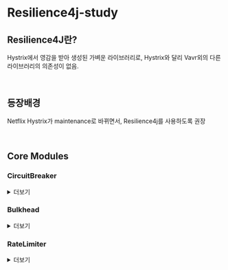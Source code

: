 # Resilience4j-study

## Resilience4J란?  
Hystrix에서 영감을 받아 생성된 가벼운 라이브러리로, Hystrix와 달리 Vavr외의 다른 라이브러리의 의존성이 없음.

<br>

## 등장배경  
Netflix Hystrix가 maintenance로 바뀌면서, Resilience4j를 사용하도록 권장

<br>

## Core Modules

### CircuitBreaker
<details>
<summary>더보기</summary>
<div markdown="1">
 
  * 3가지의 정상 상태(CLOSED, OPEN, HALF_OPEN)와 특수 상태(DISABLED, FORCED_OPEN)로 구성된 유한 상태 머신(finite state machine)로 구현 됨  
  * sliding window를 사용하여 호출 결과를 집계 및 저장
  * count-based 과 time-based, 두 종류의 sliding window가 존재 <br><br>

     <b> sliding window란? </b>  
     * count-based sliding window  
        - 마지막 N번 호출 결과를 집계  
        - N개의 원형 배열로 구현 됨  
        - size=10 이면 measurements도 항상 10  
        - N개의 요청을 저장하고 aggregation 함  
        - total aggregation은 새로운 결과가 기록되면 가장 오래된 measurement이 제거되며, 업데이트 됨  
        - 스냅샷 검색시간 O(1)  
        - 메모리 소비는 O(N) 
        
    * time-based sliding window
        - 마지막 N초 호출 결과를 집계  
        - N개의 부분 집합(버킷) 원형 배열로 구현 됨  
        - size-10 이면 partial aggregation(bucket)도 항상 10  
        - head bucket 은 현재 초의 호출 결과에 대한 aggregation 저장  
        - 나머지 bucket은 나머지 초의 호출 결과에 대한 aggregation 저장  
        - total aggregation은 새로운 결과가 기록되면 가장 오래된 bucket이 제거되며, 업데이트 됨  
        - 스냅샷 검색시간 O(1)
        - 메모리 소비는 O(N)
    <br><br>
    
     <b> Failure rate and slow call rate threshold (실패율과 느린 호출률의 임계치)</b>  
     * CircuitBreaker의 상태는 실패율 또는 느린 호출률이 임계치와 같거나 그 이상일 때, OPEN 으로 변할 것
     * 기본적으로 모든 Exception은 실패로 집계
     * 실패율에 집계할 Exception을 정의할 수 있음
     * 실패/성공으로 집계하지 않는 Exception도 정의할 수 있음
     * 최소 호출수를 정의해야 실패율과 느린 호출률이 계산 됨
     * Circuit이 OPEN되면 CallNotPermittedException 발생하며, 호출을 거부
     * DISABLED, FORCED_OPEN 싱태에서는 Circuit Breaker events 가 발생하지 않으며, Metrics이 기록되지 않음  <br><br>
     
 * Circuit Breaker는 Thread Safe 함
     * Circuit Breaker 상태는 AtomicReference에 저장 됨  
     * atomic operations을 사용하여 상태를 업데이트 함
     * Sliding Window로 부터 snapshot을 읽거나 호출을 기록하는 것은 동기화 됨   
        --> 함수 호출을 동기화 하는 것은 아님
     * 오직 하나의 thread만 상태 및 sliding window를 update 할 수 있음
     * sliding window size = 15 라 해서, 15개의 호출만 동시 실행되는 것은 아님  
     * concurrent threads 수를 제한하고자할 시, Bulkhead 사용
     
 * CircuitBreakerRegistry  
     * Thread safe와 atomicity guarantee를 제공하는 ConcurrentHashMap의 기반 in memory CircuitBreakerRegistry가 제공 됨  
     * CircuitBreaker instance를 관리함(create and retrieve)
     
 * CircuitBreakerConfig  
     * CircuitBreakerConfig builder를 사용하여 custom한 global configration을 할 수 있음
     * | property | default | description |  
       |----------|---------------|-------------------|
       | failureRateThreshold | 50 | 실패율 임계치(%) |
       | slowCallRateThreshold | 100 | 느린 호출률 (%) <br> 100보다 크면 circuit open |
       | slowCallDurationThreshold | 60000 | 느린 호출로 판단하는 초 [ms] <br> slowCallRate를 증가 시킴 |
       | permittedNumberOfCallsInHalfOpenState | 10 | HalfOpenState 상태에서 허용되는 호출 수 |
       | slidingWindowType | COUNT_BASED | sliding window type <br> COUNT_BASED or TIME_BASED |
       | slidingWindowSize | 100 | 에러율을 계산하기 위한 최소 호출 수 | 
       | waitDurationInOpenState | 60000 | OPEN 에서 HALF OPEN으로 가기 전 CircuitBreaker의 대기 시간 |
       | automaticTransitionFromOpenToHalfOpenEnabled | false | true일 경우, waitDurationInOpenState 시간 이후 자동으로 OPEN에서 HALF OPEN으로 transition 됨 |
       | recordExceptions | empty | 실패로 기록할 Exception list |
       | ignoreExceptions | empty | 실패/성공으로 기록하지 않을 Exception list <br> recordExceptions에 있는 Exception일지라도 기록하지 않음 |


</div>
</details> 

### Bulkhead
<details>
<summary>더보기</summary>
<div markdown="1">  
  
  * 동시 실행(concurrent execution) 수를 제한할 수 있는 bulkhead pattern의 2가지 구현체를 제공  
       * SemaphoreBulkhead  
          - Semaphores 기반  
          - 다양한 Threading과 I/O model에서 잘 작동함  
          - "shadow" thread pool 옵션을 제공하지 않음  
          - correct thread pool size를 보장하는 것은 client의 책임 
            
       * FixedThreadPoolBulkhead 
          - bounded queue와 fixed thread pool 사용
  
  * BulkheadRegistry
      * in memory BulkheadRegistry 와 ThreadPoolBulkheadRegistry 제공
      * ThreadPoolBulkheadRegistry은 Bulkhead instance를 관리(create and retrieve)하는데 사용할 수 있음
 
  * BulkheadConfig
      * BulkheadConfig builder를 사용하여 custom한 global configration을 할 수 있음
      * | property | default | description |  
        |----------|---------------|-------------------|
        | maxConcurrentCalls | 25 | bulkhead에 의해 허용되는 최대 병렬 실행(parallel executions)량 |
        | maxWaitDuration | 0 | bulkhead가 가득찼을 때, 진입하고자 하는 Thread를 차단해야하는 최대 시간 |
        
  * ThreadPoolBulkheadConfig
      * ThreadPoolBulkheadConfig builder를 사용하여 custom한 global configration을 할 수 있음
      * | property | default | description |  
        |----------|---------------|-------------------|
        | maxThreadPoolSize | Runtime.getRuntime().availableProcessors() | Max thread pool size |
        | coreThreadPoolSize | Runtime.getRuntime().availableProcessors() - 1 | Core thread pool size | 
        | queueCapacity | 100 | Capacity of the queue |
        | keepAliveDuration | 20 | Thread가 Core수 보다 많을 때, idle thread가 종료되기 전 새 task를 기다리는 최대 시간[ms] |
                    
</div>
</details>

### RateLimiter

<details>
<summary>더보기</summary>
<div markdown="1">
 
 
</div>
</details>
       
   

